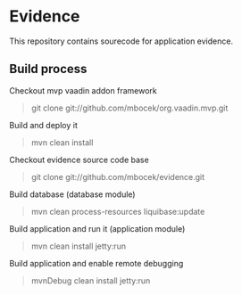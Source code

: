 # Evidence
This repository contains sourecode for application evidence.

## Build process
Checkout mvp vaadin addon framework
> git clone git://github.com/mbocek/org.vaadin.mvp.git

Build and deploy it
> mvn clean install

Checkout evidence source code base
> git clone git://github.com/mbocek/evidence.git

Build database (database module)
>  mvn clean process-resources liquibase:update

Build application and run it (application module)
> mvn clean install jetty:run

Build application and enable remote debugging
> mvnDebug clean install jetty:run
